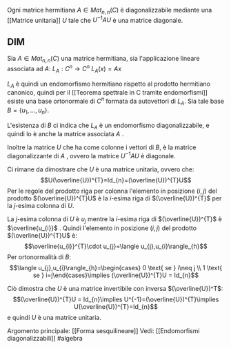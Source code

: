 Ogni matrice hermitiana $A\in Mat_{n,n}(C)$ è diagonalizzabile mediante una [[Matrice unitaria]] $U$ tale che $U^{-1}AU$ è una matrice diagonale.

## DIM
Sia $A\in Mat_{n,n}(C)$ una matrice hermitiana, sia l'applicazione lineare associata ad $A$:
$L_{A}: C^{n}\to C^{n}$
$L_{A}(x)= Ax$ 

$L_{A}$ è quindi un endomorfismo hermitiano rispetto al prodotto hermitiano canonico, quindi per il [[Teorema spettrale in C tramite endomorfismi]] esiste una base ortonormale di $C^{n}$ formata da autovettori  di $L_{A}$.
Sia tale base $B=\{ u_{1},\ldots,u_{n}\}$.

L'esistenza di $B$ ci indica che $L_A$ è un endomorfismo diagonalizzabile, e quindi lo è anche la matrice associata $A$ .

Inoltre la matrice $U$ che ha come colonne i vettori di $B$, è la matrice diagonalizzante di $A$ , ovvero la matrice $U^{-1}AU$ è diagonale.

Ci rimane da dimostrare che $U$ è una matrice unitaria,
ovvero che:$$U(\overline{U})^{T}=Id_{n}=(\overline{U})^{T}U$$
Per le regole del prodotto riga per colonna l'elemento in posizione $(i,j)$ del prodotto $(\overline{U})^{T}U$ è la $i$-esima riga di $(\overline{U})^{T}$ per la $j$-esima colonna di $U$.

La $j$-esima colonna di $U$ è $u_{j}$ mentre la $i$-esima riga di $(\overline{U})^{T}$ è $\overline{u_{i}}$ .
Quindi l'elemento in posizione $(i,j)$ del prodotto $(\overline{U})^{T}U$ è:$$\overline{u_{i}}^{T}\cdot u_{j}=\langle u_{j},u_{i}\rangle_{h}$$
Per ortonormalità di $B$:
$$\langle u_{j},u_{i}\rangle_{h}=\begin{cases} 0 \text{ se } i\neq j  \\
1 \text{ se } i=j\end{cases}\implies (\overline{U})^{T}U = Id_{n}$$

Ciò dimostra che $U$ è una matrice invertibile con inversa $(\overline{U})^T$:$$(\overline{U})^{T}U = Id_{n}\implies U^{-1}=(\overline{U})^{T}\implies U(\overline{U})^{T}=Id_{n}$$
e quindi $U$ è una matrice unitaria.


Argomento principale: [[Forma sesquilineare]]
Vedi: [[Endomorfismi diagonalizzabili]]
#algebra 